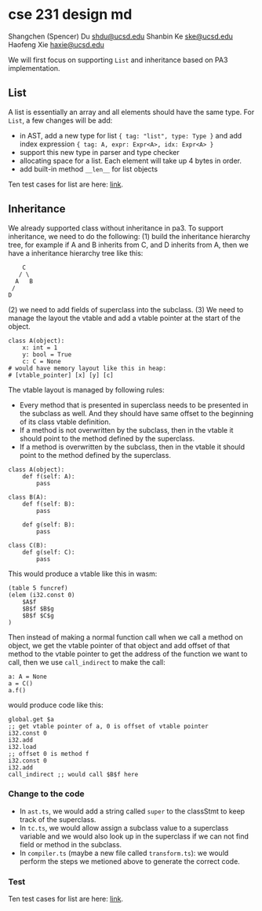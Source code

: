 # cse 231 design md
Shangchen (Spencer) Du shdu@ucsd.edu
Shanbin Ke ske@ucsd.edu
Haofeng Xie haxie@ucsd.edu

We will first focus on supporting `List` and inheritance based on PA3 implementation. 

## List
A list is essentially an array and all elements should have the same type.
For `List`, a few changes will be add:

- in AST, add a new type for list
`{ tag: "list", type: Type }`
 and add index expression 
 `{ tag: A, expr: Expr<A>, idx: Expr<A> }`
- support this new type in parser and type checker
- allocating space for a list. Each element will take up 4 bytes in order. 
- add built-in method `__len__` for list objects


Ten test cases for list are here: [link](https://github.com/Cjkkkk/cse231-final-update/blob/pa3/tests/pa4-list.ts).

## Inheritance
We already supported class without inheritance in pa3. To support inheritance, we need to do the following:
(1) build the inheritance hierarchy tree, for example if A and B inherits from C, and D inherits from A, then we have a inheritance hierarchy tree like this:
```
    C
   / \
  A   B
 /
D
```
(2) we need to add fields of superclass into the subclass.
(3) We need to manage the layout the vtable and add a vtable pointer at the start of the object. 
```python=
class A(object):
    x: int = 1
    y: bool = True
    c: C = None
# would have memory layout like this in heap:
# [vtable_pointer] [x] [y] [c]
```

The vtable layout is managed by following rules:
* Every method that is presented in superclass needs to be presented in the subclass as well. And they should have same offset to the beginning of its class vtable definition.
* If a method is not overwritten by the subclass, then in the vtable it should point to the method defined by the superclass. 
* If a method is overwritten by the subclass, then in the vtable it should point to the method defined by the superclass.

```python=
class A(object):
    def f(self: A):
        pass

class B(A):
    def f(self: B):
        pass
        
    def g(self: B):
        pass

class C(B):
    def g(self: C):
        pass
```
This would produce a vtable like this in wasm:
```wasm=
(table 5 funcref)
(elem (i32.const 0)
    $A$f
    $B$f $B$g
    $B$f $C$g
)
```

Then instead of making a normal function call when we call a method on object, we get the vtable pointer of that object and add offset of that method to the vtable pointer to get the address of the function we want to call, then we use `call_indirect` to make the call:
```
a: A = None
a = C()
a.f()
```
would produce code like this:
```wasm
global.get $a
;; get vtable pointer of a, 0 is offset of vtable pointer
i32.const 0
i32.add
i32.load
;; offset 0 is method f
i32.const 0
i32.add
call_indirect ;; would call $B$f here
```

### Change to the code
- In `ast.ts`, we would add a string called `super` to the classStmt to keep track of the superclass.
- In `tc.ts`, we would allow assign a subclass value to a superclass variable and we would also look up in the superclass if we can not find field or method in the subclass.
- In `compiler.ts` (maybe a new file called `transform.ts`): we would perform the steps we metioned above to generate the correct code.

### Test
Ten test cases for list are here: [link](https://github.com/Cjkkkk/cse231-final-update/blob/pa3/tests/pa4-inheritance.test.ts).